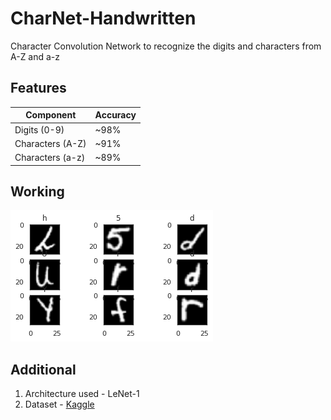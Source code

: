 # CharNet-Handwritten

Character Convolution Network to recognize the digits and characters from A-Z and a-z

## Features
| Component | Accuracy |
| --- | ----------- |
| Digits (0-9) | ~98% |
| Characters (A-Z) | ~91% |
| Characters (a-z) | ~89% |

## Working
![](https://raw.githubusercontent.com/Bhanu-mbvg/CharNet-Handwritten/main/src/download.png?token=AKWIN22CACV5HDYUULSZ3I3APVYPW)

## Additional 
1. Architecture used - LeNet-1
2. Dataset - [Kaggle](https://www.kaggle.com/crawford/emnist)
